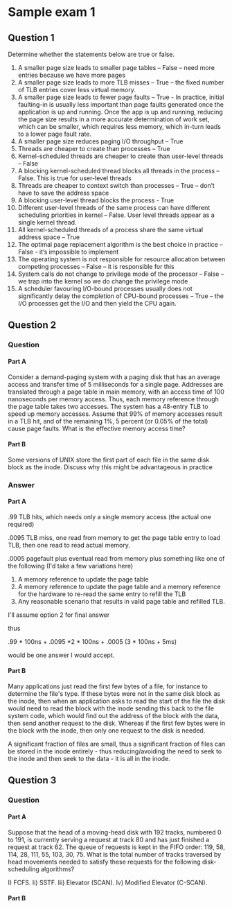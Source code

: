 # Sample exam 1

## Question 1

Determine whether the statements below are true or false.

1. A smaller page size leads to smaller page tables – False – need more entries because we have more pages
2. A smaller page size leads to more TLB misses – True – the fixed number of TLB entries cover less virtual memory.
3. A smaller page size leads to fewer page faults – True - In practice, initial faulting-in is usually less important than page faults generated once the application is up and running. Once the app is up and running, reducing the page size results in a more accurate determination of work set, which can be smaller, which requires less memory, which in-turn leads to a lower page fault rate.
4. A smaller page size reduces paging I/O throughput – True
5. Threads are cheaper to create than processes – True
6. Kernel-scheduled threads are cheaper to create than user-level threads – False
7. A blocking kernel-scheduled thread blocks all threads in the process – False. This is true for user-level threads
8. Threads are cheaper to context switch than processes – True – don’t have to save the address space
9. A blocking user-level thread blocks the process - True
10. Different user-level threads of the same process can have different scheduling priorities in kernel – False. User level threads appear as a single kernel thread.
11. All kernel-scheduled threads of a process share the same virtual address space – True
12. The optimal page replacement algorithm is the best choice in practice – False - it’s impossible to implement
13. The operating system is not responsible for resource allocation between competing processes – False – it is responsible for this
14. System calls do not change to privilege mode of the processor – False – we trap into the kernel so we do change the privilege mode
15. A scheduler favouring I/O-bound processes usually does not significantly delay the completion of CPU-bound processes – True – the I/O processes get the I/O and then yield the CPU again.

## Question 2

### Question

#### Part A

Consider a demand-paging system with a paging disk that has an average access and transfer time of 5 milliseconds for a single page. Addresses are translated through a page table in main memory, with an access time of 100 nanoseconds per memory access. Thus, each memory reference through the page table takes two accesses. The system has a 48-entry TLB to speed up memory accesses. Assume that 99% of memory accesses result in a TLB hit, and of the remaining 1%, 5 percent (or 0.05% of the total) cause page faults. What is the effective memory access time?

#### Part B

Some versions of UNIX store the first part of each file in the same disk block as the inode. Discuss why this might be advantageous in practice

### Answer

#### Part A

.99 TLB hits, which needs only a single memory access (the actual one required)

.0095 TLB miss, one read from memory to get the page table entry to load TLB, then one read to read actual memory.

.0005 pagefault plus eventual read from memory plus something like one of the following (I'd take a few variations here)

1. A memory reference to update the page table
2. A memory reference to update the page table and a memory reference for the hardware to re-read the same entry to refill the TLB
3. Any reasonable scenario that results in valid page table and refilled TLB.

I'll assume option 2 for final answer

thus

.99 * 100ns + .0095 *2 * 100ns + .0005 (3 * 100ns + 5ms)

would be one answer I would accept.

#### Part B

Many applications just read the first few bytes of a file, for instance to determine the file's type. If these bytes were not in the same disk block as the inode, then when an application asks to read the start of the file the disk would need to read the block with the inode sending this back to the file system code, which would find out the address of the block with the data, then send another request to the disk. Whereas if the first few bytes were in the block with the inode, then only one request to the disk is needed. 

A significant fraction of files are small, thus a significant fraction of files can be stored in the inode entirely - thus reducing/avoiding the need to seek to the inode and then seek to the data - it is all in the inode.

## Question 3

### Question 

#### Part A

Suppose that the head of a moving-head disk with 192 tracks, numbered 0 to 191, is currently serving a request at track 80 and has just finished a request at track 62. The queue of requests is kept in the FIFO order: 119, 58, 114, 28, 111, 55, 103, 30, 75. What is the total number of tracks traversed by head movements needed to satisfy these requests for the following disk-scheduling algorithms?

I) FCFS.
Ii) SSTF.
Iii) Elevator (SCAN).
Iv) Modified Elevator (C-SCAN).

#### Part B